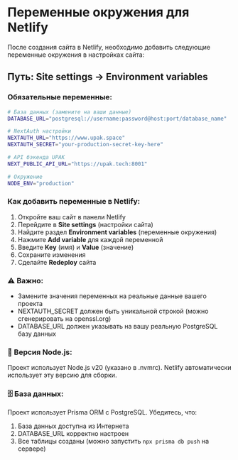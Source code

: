 # Переменные окружения для Netlify

После создания сайта в Netlify, необходимо добавить следующие переменные окружения в настройках сайта:

## Путь: Site settings → Environment variables

### Обязательные переменные:

```bash
# База данных (замените на ваши данные)
DATABASE_URL="postgresql://username:password@host:port/database_name"

# NextAuth настройки  
NEXTAUTH_URL="https://www.upak.space"
NEXTAUTH_SECRET="your-production-secret-key-here"

# API бэкенда UPAK
NEXT_PUBLIC_API_URL="https://upak.tech:8001"

# Окружение
NODE_ENV="production"
```

### Как добавить переменные в Netlify:

1. Откройте ваш сайт в панели Netlify
2. Перейдите в **Site settings** (настройки сайта)  
3. Найдите раздел **Environment variables** (переменные окружения)
4. Нажмите **Add variable** для каждой переменной
5. Введите **Key** (имя) и **Value** (значение)
6. Сохраните изменения
7. Сделайте **Redeploy** сайта

### ⚠️ Важно:
- Замените значения переменных на реальные данные вашего проекта
- NEXTAUTH_SECRET должен быть уникальной строкой (можно сгенерировать на openssl.org)
- DATABASE_URL должен указывать на вашу реальную PostgreSQL базу данных

### 🔧 Версия Node.js:
Проект использует Node.js v20 (указано в .nvmrc). Netlify автоматически использует эту версию для сборки.

### 🗄️ База данных:
Проект использует Prisma ORM с PostgreSQL. Убедитесь, что:
1. База данных доступна из Интернета
2. DATABASE_URL корректно настроен
3. Все таблицы созданы (можно запустить `npx prisma db push` на сервере)